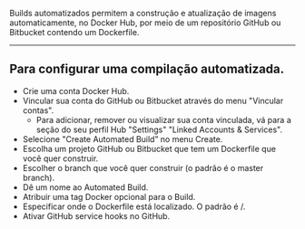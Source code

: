 Builds automatizados permitem a construção e atualização de imagens automaticamente, no Docker Hub, por meio de um repositório GitHub ou Bitbucket contendo um Dockerfile.
****
Para configurar uma compilação automatizada.
-----------
 - Crie uma conta Docker Hub.
 - Vincular sua conta do GitHub ou Bitbucket através do menu "Vincular contas".
	- Para adicionar, remover ou visualizar sua conta vinculada, vá para a seção do seu perfil Hub "Settings" "Linked Accounts & Services".
 - Selecione "Create Automated Build” no menu Create.
 - Escolha um projeto GitHub ou Bitbucket que tem um Dockerfile que você quer construir.
 - Escolher o branch que você quer construir (o padrão é o master branch).
 - Dê um nome ao Automated Build.
 - Atribuir uma tag Docker opcional para o Build.
 - Especificar onde o Dockerfile está localizado. O padrão é /.
 - Ativar GitHub service hooks no GitHub.